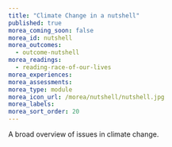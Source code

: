 ```yaml
---
title: "Climate Change in a nutshell"
published: true
morea_coming_soon: false
morea_id: nutshell
morea_outcomes:
  - outcome-nutshell
morea_readings:
  - reading-race-of-our-lives
morea_experiences:
morea_assessments:
morea_type: module
morea_icon_url: /morea/nutshell/nutshell.jpg
morea_labels:
morea_sort_order: 20
---
```


A broad overview of issues in climate change.
